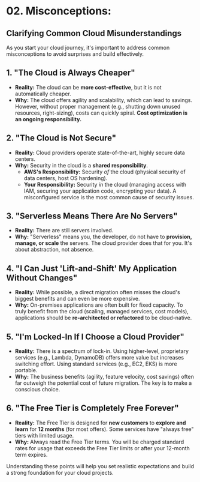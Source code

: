 # 02. Misconceptions:

## Clarifying Common Cloud Misunderstandings

As you start your cloud journey, it's important to address common misconceptions to avoid surprises and build effectively.

## 1. "The Cloud is Always Cheaper"

*   **Reality:** The cloud can be **more cost-effective**, but it is not automatically cheaper.
*   **Why:** The cloud offers agility and scalability, which can lead to savings. However, without proper management (e.g., shutting down unused resources, right-sizing), costs can quickly spiral. **Cost optimization is an ongoing responsibility.**

## 2. "The Cloud is Not Secure"

*   **Reality:** Cloud providers operate state-of-the-art, highly secure data centers.
*   **Why:** Security in the cloud is a **shared responsibility**.
    *   **AWS's Responsibility:** Security *of* the cloud (physical security of data centers, host OS hardening).
    *   **Your Responsibility:** Security *in* the cloud (managing access with IAM, securing your application code, encrypting your data). A misconfigured service is the most common cause of security issues.

## 3. "Serverless Means There Are No Servers"

*   **Reality:** There are still servers involved.
*   **Why:** "Serverless" means you, the developer, do not have to **provision, manage, or scale** the servers. The cloud provider does that for you. It's about abstraction, not absence.

## 4. "I Can Just 'Lift-and-Shift' My Application Without Changes"

*   **Reality:** While possible, a direct migration often misses the cloud's biggest benefits and can even be more expensive.
*   **Why:** On-premises applications are often built for fixed capacity. To truly benefit from the cloud (scaling, managed services, cost models), applications should be **re-architected or refactored** to be cloud-native.

## 5. "I'm Locked-In If I Choose a Cloud Provider"

*   **Reality:** There is a spectrum of lock-in. Using higher-level, proprietary services (e.g., Lambda, DynamoDB) offers more value but increases switching effort. Using standard services (e.g., EC2, EKS) is more portable.
*   **Why:** The business benefits (agility, feature velocity, cost savings) often far outweigh the potential cost of future migration. The key is to make a conscious choice.

## 6. "The Free Tier is Completely Free Forever"

*   **Reality:** The Free Tier is designed for **new customers** to **explore and learn** for **12 months** (for most offers). Some services have "always free" tiers with limited usage.
*   **Why:** Always read the Free Tier terms. You will be charged standard rates for usage that exceeds the Free Tier limits or after your 12-month term expires.

Understanding these points will help you set realistic expectations and build a strong foundation for your cloud projects.
